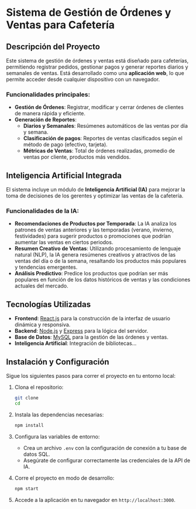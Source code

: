 # Sistema de Gestión de Órdenes y Ventas para Cafetería

## Descripción del Proyecto
Este sistema de gestión de órdenes y ventas está diseñado para cafeterías, permitiendo registrar pedidos, gestionar pagos y generar reportes diarios y semanales de ventas. Está desarrollado como una **aplicación web**, lo que permite acceder desde cualquier dispositivo con un navegador.

### Funcionalidades principales:
- **Gestión de Órdenes**: Registrar, modificar y cerrar órdenes de clientes de manera rápida y eficiente.
- **Generación de Reportes**:
  - **Diarios y Semanales**: Resúmenes automáticos de las ventas por día y semana.
  - **Clasificación de pagos**: Reportes de ventas clasificados según el método de pago (efectivo, tarjeta).
  - **Métricas de Ventas**: Total de órdenes realizadas, promedio de ventas por cliente, productos más vendidos.

## Inteligencia Artificial Integrada
El sistema incluye un módulo de **Inteligencia Artificial (IA)** para mejorar la toma de decisiones de los gerentes y optimizar las ventas de la cafetería.

### Funcionalidades de la IA:
- **Recomendaciones de Productos por Temporada**: La IA analiza los patrones de ventas anteriores y las temporadas (verano, invierno, festividades) para sugerir productos o promociones que podrían aumentar las ventas en ciertos periodos.
- **Resumen Creativo de Ventas**: Utilizando procesamiento de lenguaje natural (NLP), la IA genera resúmenes creativos y atractivos de las ventas del día o de la semana, resaltando los productos más populares y tendencias emergentes.
- **Análisis Predictivo**: Predice los productos que podrían ser más populares en función de los datos históricos de ventas y las condiciones actuales del mercado.

## Tecnologías Utilizadas
- **Frontend**: [React.js](https://reactjs.org) para la construcción de la interfaz de usuario dinámica y responsiva.
- **Backend**: [Node.js](https://nodejs.org) y [Express](https://expressjs.com) para la lógica del servidor.
- **Base de Datos**: [MySQL](https://www.mysql.com) para la gestión de las órdenes y ventas.
- **Inteligencia Artificial**: Integración de bibliotecas...

## Instalación y Configuración
Sigue los siguientes pasos para correr el proyecto en tu entorno local:

1. Clona el repositorio:
    ```bash
    git clone 
    cd 
    

2. Instala las dependencias necesarias:
    ```bash
    npm install
    ```

3. Configura las variables de entorno:
    - Crea un archivo `.env` con la configuración de conexión a tu base de datos SQL.
    - Asegúrate de configurar correctamente las credenciales de la API de IA.

4. Corre el proyecto en modo de desarrollo:
    ```bash
    npm start
    ```

5. Accede a la aplicación en tu navegador en `http://localhost:3000`.

